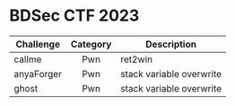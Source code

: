 # BDSec CTF 2023

| Challenge | Category | Description | 
| --- | :---: | --- |
| callme | Pwn | ret2win | 
| anyaForger | Pwn | stack variable overwrite | 
| ghost | Pwn | stack variable overwrite | 